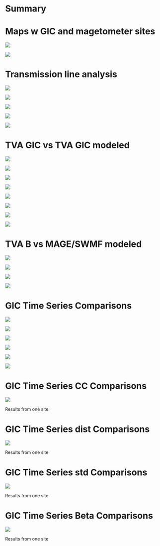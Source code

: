 # Summary

# Maps w GIC and magetometer sites
![](_map/map.png)

![](_map/map_zoom_tva.png)

# Transmission line analysis

![](_results/transmission_map.png)

![](_results/transmission_std_map.png)

![](_results/trans_lines_TVA.png)

![](_results/trans_lines_count.png)

![](_results/trans_lines_length.png)

# TVA GIC vs TVA GIC modeled

![](_processed/bullrun/GIC_compare_timeseries.png)

![](_processed/bullrun/GIC_compare_correlation.png)

![](_processed/montgomery/GIC_compare_timeseries.png)

![](_processed/montgomery/GIC_compare_correlation.png)

![](_processed/union/GIC_compare_timeseries.png)

![](_processed/union/GIC_compare_correlation.png)

![](_processed/widowscreek/GIC_compare_timeseries.png)

![](_processed/widowscreek/GIC_compare_correlation.png)

# TVA B vs MAGE/SWMF modeled

![](_processed/bullrun/B_compare_timeseries.png)

![](_processed/bullrun/B_compare_correlation.png)

![](_processed/union/B_compare_timeseries.png)

![](_processed/union/B_compare_correlation.png)

# GIC Time Series Comparisons

![](_results/Montgomery_Bull%20Run_GIC_compare_timeseries.png)

![](_results/Union_Bull%20Run_GIC_compare_timeseries.png)

![](_results/Union_Montgomery_GIC_compare_timeseries.png)

![](_results/Widows%20Creek_Bull%20Run_GIC_compare_timeseries.png)

![](_results/Widows%20Creek_Montgomery_GIC_compare_timeseries.png)

![](_results/Widows%20Creek_Union_GIC_compare_timeseries.png)

# GIC Time Series CC Comparisons

![](_results/cc_vs_dist_map.png)

Results from one site

# GIC Time Series dist Comparisons

![](_results/cc_vs_dist_scatter.png)

Results from one site

# GIC Time Series std Comparisons

![](_results/cc_vs_std_scatter.png)

Results from one site

# GIC Time Series Beta Comparisons

![](_results/cc_vs_beta_scatter.png)

Results from one site

